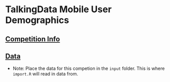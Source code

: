 # TalkingData Mobile User Demographics

## [Competition Info](https://www.kaggle.com/c/talkingdata-mobile-user-demographics)
 
## [Data](https://www.kaggle.com/c/talkingdata-mobile-user-demographics/data)
  - Note: Place the data for this competion in the `input` folder. This is where `import.R` will read in data from.


